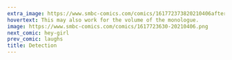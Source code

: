 ```yaml
---
extra_image: https://www.smbc-comics.com/comics/161772373820210406after.png
hovertext: This may also work for the volume of the monologue.
image: https://www.smbc-comics.com/comics/1617723630-20210406.png
next_comic: hey-girl
prev_comic: laughs
title: Detection
---
```


